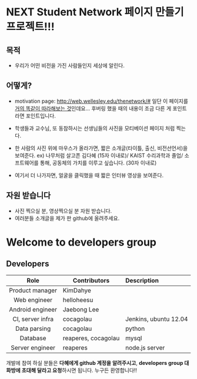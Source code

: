 # NEXT Student Network 페이지 만들기 프로젝트!!!

## 목적
* 우리가 어떤 비전을 가진 사람들인지 세상에 알린다.

## 어떻게?
* motivation page: http://web.wellesley.edu/thenetwork/#
일단 이 페이지를 [거의 똑같이 따라해보는 것](http://125.209.198.141/)인데요... 후버링 했을 때의 내용이 조금 다른 게 포인트라면 포인트입니다.

* 학생들과 교수님, 또 동참하시는 선생님들의 사진을 모티베이션 페이지 처럼 찍는다.

* 한 사람의 사진 위에 마우스가 올라가면, 짧은 소개글(타이틀, 출신, 비전선언서)을 보여준다.
ex) 나무처럼 살고픈 김다혜 (15자 이내로)/ 
	KAIST 수리과학과 졸업/
	소프트웨어를 통해, 공동체의 가치를 이루고 싶습니다. (30자 이내로)

* 여기서 더 나가자면, 얼굴을 클릭했을 때 짧은 인터뷰 영상을 보여준다.  

## 자원 받습니다
* 사진 찍으실 분, 영상찍으실 분 자원 받습니다.
* 여러분들 소개글을 제가 판 github에 올려주세요.

# Welcome to developers group
## Developers
| Role             | Contributors           | Description           |
|:----------------:| ---------------------- |:--------------------- |
| Product manager  | KimDahye               |                       |
| Web engineer     | helloheesu             |                       |
| Android engineer | Jaebong Lee            |                       |
| CI, server infra | cocagolau              | Jenkins, ubuntu 12.04 |
| Data parsing     | cocagolau              | python                |
| Database         | reaperes, cocagolau    | mysql                 |
| Server engineer  | reaperes               | node.js server        |

개발에 참여 하실 분들은 **다혜에게 github 계정을 알려주시고**, **developers group 대화방에
초대해 달라고 요청**하시면 됩니다. 누구든 환영합니다!!
